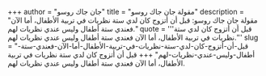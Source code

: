 +++
author = "جان جاك روسو"
title = "مقولة جان جاك روسو"
description = "مقولة جان جاك روسو: قبل أن أتزوج كان لدي ستة نظريات في تربية الأطفال، أما الآن فعندي ستة أطفال وليس عندي نظريات لهم."
quote = '''قبل أن أتزوج كان لدي ستة نظريات في تربية الأطفال، أما الآن فعندي ستة أطفال وليس عندي نظريات لهم.''' 
slug = "قبل-أن-أتزوج-كان-لدي-ستة-نظريات-في-تربية-الأطفال-أما-الآن-فعندي-ستة-أطفال-وليس-عندي-نظريات-لهم"
+++
قبل أن أتزوج كان لدي ستة نظريات في تربية الأطفال، أما الآن فعندي ستة أطفال وليس عندي نظريات لهم.
